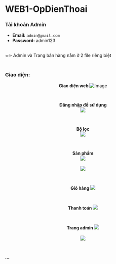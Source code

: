 # WEB1-OpDienThoai

<h3><b>Tài khoản Admin</b></h3>

- **Email:** `admin@gmail.com`
- **Password:** admin123
<br>
⌯⌲ Admin và Trang bán hàng nằm ở 2 file riêng biệt
<br>

<h3><br>Giao diện: </br></h3>
 <p align="center">
  <b>  Giao diện web </b>
  <img alt="Image" src="https://github.com/user-attachments/assets/02c4a826-aa4e-4164-a84b-b67731245ba9" style="max-width:100%;"/>
</p>
<br>

<p align="center">
  <b> Đăng nhập để sử dụng </b>
<br>
  <img src="https://github.com/user-attachments/assets/253fe6ec-2af2-4578-9caf-7ffb3b618272" style="max-width:100%;"/>
</p>
<br>

<p align="center">
  <b> Bộ lọc </b>
<br>
  <img src="https://github.com/user-attachments/assets/869dc546-3dbb-42a6-9238-9c3693f43794" style="max-width:100%;"/>
</p>
<br>

<p align="center">
  <b> Sản phẩm </b>
  <br>
  <img src="https://github.com/user-attachments/assets/9294f69a-dd1d-4d10-af73-7390335f801e" style="max-width:100%;"/>
  <br>
  <br>
  <img src="https://github.com/user-attachments/assets/565ca99f-7cf0-494b-8437-fbc4b0019c1d" style="max-width:100%;" />
</p>
<br>

<p align="center">
  <b> Giỏ hàng </b>
  <img src="https://github.com/user-attachments/assets/134e148f-5d19-4507-954c-e1914fd1b0e9" style="max-width:100%;"/>
</p>
<br>

<p align="center">
  <b> Thanh toán </b>
  <img src="https://github.com/user-attachments/assets/6825e432-d249-4769-9648-65e1207a47f0" style="max-width:100%;" />
</p>
<br>

<p align="center">
  <b> Trang admin </b>
  <img src="https://github.com/user-attachments/assets/467d79bb-ef32-4bc6-b15f-de8dc5df9e46" style="max-width:100%;"/>
  <br>
  <br>
  <img src="https://github.com/user-attachments/assets/8c12a0fd-cb3f-4866-80c6-605af0921289" style="max-width:100%;"/>
</p>
<br>

<b>...</b>

